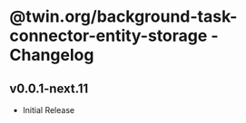 # @twin.org/background-task-connector-entity-storage - Changelog

## v0.0.1-next.11

- Initial Release

